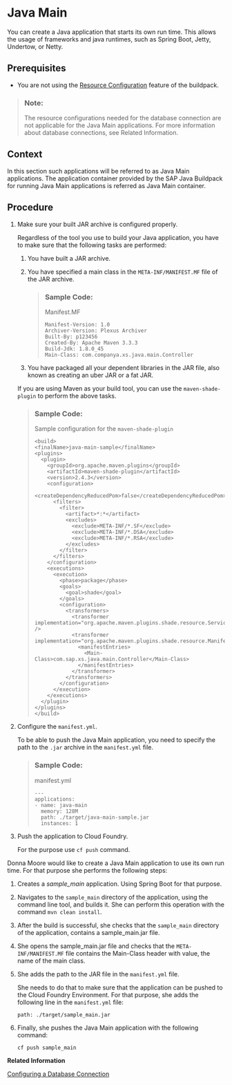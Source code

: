 <!-- loio8a1786acd70445768b35e50f3038a2a9 -->

# Java Main

You can create a Java application that starts its own run time. This allows the usage of frameworks and java runtimes, such as Spring Boot, Jetty, Undertow, or Netty.



<a name="loio8a1786acd70445768b35e50f3038a2a9__prereq_vsk_wdv_42b"/>

## Prerequisites

-   You are not using the [Resource Configuration](resource-configuration-c893e9c.md) feature of the buildpack.

> ### Note:  
> The resource configurations needed for the database connection are not applicable for the Java Main applications. For more information about database connections, see Related Information.



## Context

In this section such applications will be referred to as Java Main applications. The application container provided by the SAP Java Buildpack for running Java Main applications is referred as Java Main container.



## Procedure

1.  Make sure your built JAR archive is configured properly.

    Regardless of the tool you use to build your Java application, you have to make sure that the following tasks are performed:

    1.  You have built a JAR archive.

    2.  You have specified a main class in the `META-INF/MANIFEST.MF` file of the JAR archive.

        > ### Sample Code:  
        > Manifest.MF
        > 
        > ```
        > Manifest-Version: 1.0
        > Archiver-Version: Plexus Archiver
        > Built-By: p123456
        > Created-By: Apache Maven 3.3.3
        > Build-Jdk: 1.8.0_45
        > Main-Class: com.companya.xs.java.main.Controller  
        > ```

    3.  You have packaged all your dependent libraries in the JAR file, also known as creating an uber JAR or a fat JAR.


    If you are using Maven as your build tool, you can use the `maven-shade-plugin` to perform the above tasks.

    > ### Sample Code:  
    > Sample configuration for the `maven-shade-plugin`
    > 
    > ```
    > <build>
    > <finalName>java-main-sample</finalName>
    > <plugins>
    >   <plugin>
    >     <groupId>org.apache.maven.plugins</groupId>
    >     <artifactId>maven-shade-plugin</artifactId>
    >     <version>2.4.3</version>
    >     <configuration>
    >       <createDependencyReducedPom>false</createDependencyReducedPom>
    >       <filters>
    >         <filter>
    >           <artifact>*:*</artifact>
    >           <excludes>
    >             <exclude>META-INF/*.SF</exclude>
    >             <exclude>META-INF/*.DSA</exclude>
    >             <exclude>META-INF/*.RSA</exclude>
    >           </excludes>
    >         </filter>
    >       </filters>
    >     </configuration>
    >     <executions>
    >       <execution>
    >         <phase>package</phase>
    >         <goals>
    >           <goal>shade</goal>
    >         </goals>
    >         <configuration>
    >           <transformers>
    >             <transformer implementation="org.apache.maven.plugins.shade.resource.ServicesResourceTransformer" />
    >             <transformer implementation="org.apache.maven.plugins.shade.resource.ManifestResourceTransformer">
    >               <manifestEntries>
    >                 <Main-Class>com.sap.xs.java.main.Controller</Main-Class>
    >               </manifestEntries>
    >             </transformer>
    >           </transformers>
    >         </configuration>
    >       </execution>
    >     </executions>
    >   </plugin>
    > </plugins>
    > </build>
    > ```

2.  Configure the `manifest.yml`.

    To be able to push the Java Main application, you need to specify the path to the `.jar` archive in the `manifest.yml` file.

    > ### Sample Code:  
    > manifest.yml
    > 
    > ```
    > ---
    > applications:
    > - name: java-main
    >   memory: 128M
    >   path: ./target/java-main-sample.jar
    >   instances: 1
    > ```

3.  Push the application to Cloud Foundry.

    For the purpose use `cf push` command.




Donna Moore would like to create a Java Main application to use its own run time. For that purpose she performs the following steps:

1.  Creates a *sample\_main* application. Using Spring Boot for that purpose.

2.  Navigates to the `sample_main` directory of the application, using the command line tool, and builds it. She can perform this operation with the command `mvn clean install`.

3.  After the build is successful, she checks that the `sample_main` directory of the application, contains a sample\_main.jar file.

4.  She opens the sample\_main.jar file and checks that the `META-INF/MANIFEST.MF` file contains the Main-Class header with value, the name of the main class.

5.  She adds the path to the JAR file in the `manifest.yml` file.

    She needs to do that to make sure that the application can be pushed to the Cloud Foundry Environment. For that purpose, she adds the following line in the `manifest.yml` file:

    ```
    path: ./target/sample_main.jar
    ```

6.  Finally, she pushes the Java Main application with the following command:

    ```
    cf push sample_main
    ```


**Related Information**  


[Configuring a Database Connection](configuring-a-database-connection-7568c3d.md)

